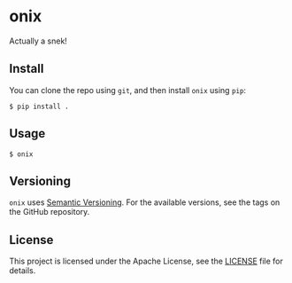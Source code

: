# onix

Actually a snek!

## Install

You can clone the repo using `git`, and then install `onix` using `pip`:

```
$ pip install .
```

## Usage

```
$ onix
```

## Versioning

`onix` uses [Semantic Versioning](https://semver.org/). For the available versions, see the tags on the GitHub repository.

## License

This project is licensed under the Apache License, see the [LICENSE](https://github.com/vinayak-mehta/onix/blob/master/LICENSE) file for details.
